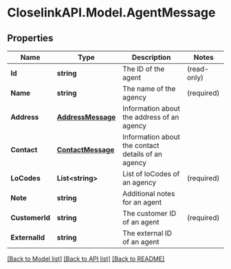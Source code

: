 # CloselinkAPI.Model.AgentMessage
## Properties

Name | Type | Description | Notes
------------ | ------------- | ------------- | -------------
**Id** | **string** | The ID of the agent | (read-only) 
**Name** | **string** | The name of the agency | (required) 
**Address** | [**AddressMessage**](AddressMessage.md) | Information about the address of an agency | 
**Contact** | [**ContactMessage**](ContactMessage.md) | Information about the contact details of an agency | 
**LoCodes** | **List&lt;string&gt;** | List of loCodes of an agency | (required)
**Note** | **string** | Additional notes for an agent | 
**CustomerId** | **string** | The customer ID of an agent | (required) 
**ExternalId** | **string** | The external ID of an agent | 

[[Back to Model list]](../README.md#documentation-for-models) [[Back to API list]](../README.md#documentation-for-api-endpoints) [[Back to README]](../README.md)

